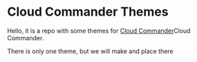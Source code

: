 Cloud Commander Themes
==============

Hello, it is a repo with some themes for [Cloud Commander](http://cloudcmd.io/ "Cloud Commander")Cloud Commander.

There is only one theme, but we will make and place there 
